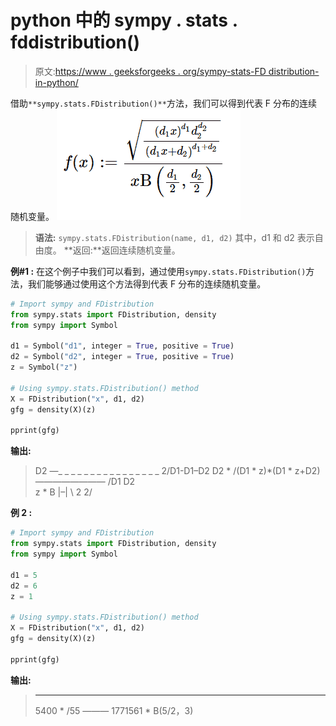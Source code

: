 # python 中的 sympy . stats . fddistribution()

> 原文:[https://www . geeksforgeeks . org/sympy-stats-FD distribution-in-python/](https://www.geeksforgeeks.org/sympy-stats-fdistribution-in-python/)

借助`**sympy.stats.FDistribution()**`方法，我们可以得到代表 F 分布的连续随机变量。
![](img/671854a58c80b2148ce85d1c1f07a5af.png)

> **语法:** `sympy.stats.FDistribution(name, d1, d2)`
> 其中，d1 和 d2 表示自由度。
> **返回:**返回连续随机变量。

**例#1 :**
在这个例子中我们可以看到，通过使用`sympy.stats.FDistribution()`方法，我们能够通过使用这个方法得到代表 F 分布的连续随机变量。

```py
# Import sympy and FDistribution
from sympy.stats import FDistribution, density
from sympy import Symbol

d1 = Symbol("d1", integer = True, positive = True)
d2 = Symbol("d2", integer = True, positive = True)
z = Symbol("z")

# Using sympy.stats.FDistribution() method
X = FDistribution("x", d1, d2)
gfg = density(X)(z)

pprint(gfg)
```

**输出:**

> D2
> —_ _ _ _ _ _ _ _ _ _ _ _ _ _ _ _
> 2/D1-D1–D2
> D2 * \/(D1 * z)*(D1 * z+D2)
> ————————
> /D1 D2 \
> z * B |–|
> \ 2 2/

**例 2 :**

```py
# Import sympy and FDistribution
from sympy.stats import FDistribution, density
from sympy import Symbol

d1 = 5
d2 = 6
z = 1

# Using sympy.stats.FDistribution() method
X = FDistribution("x", d1, d2)
gfg = density(X)(z)

pprint(gfg)
```

**输出:**

> _ _ _ _
> 5400 * \/55
> ———
> 1771561 * B(5/2，3)